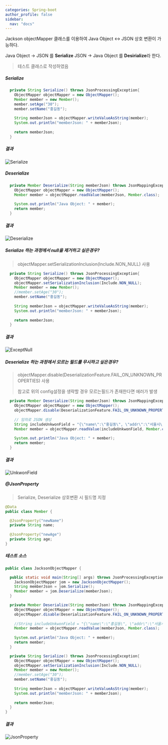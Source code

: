 ```yaml
---
categories: Spring-boot
author_profile: false
sidebar:
  nav: "docs"
---
```




Jackson objectMapper 클래스를 이용하여 Java Object <-> JSON 상호 변환이 가능하다.

Java Object -> JSON 를 **Serialize** JSON -> Java Object 를 **Desirialize**라 한다.



> 테스트 클래스로 작성하였음

##### Serialize

```java
  private String Serialize() throws JsonProcessingException{
    ObjectMapper objectMapper = new ObjectMapper();
    Member member = new Member();
    member.setAge("30");
    member.setName("홍길동");
    
    String memberJson = objectMapper.writeValueAsString(member);
    System.out.println("memberJson: " + memberJson);
    
    return memberJson;
  }
```



##### 결과

![Serialize](..\..\image\2022-02-06\Serialize.PNG)



##### Deserialize

```java
  private Member Deserialize(String memberJson) throws JsonMappingException, JsonProcessingException {
    ObjectMapper objectMapper = new ObjectMapper();
    Member member = objectMapper.readValue(memberJson, Member.class);
    
    System.out.println("Java Object: " + member);
    return member;
  }
```



##### 결과

![Deserialize](..\..\image\2022-02-06\Deserialize.PNG)





##### Serialize 하는 과정에서 null을 제거하고 싶은경우?

> objectMapper.setSerializationInclusion(Include.NON_NULL) 사용

```java
  private String Serialize() throws JsonProcessingException{
    ObjectMapper objectMapper = new ObjectMapper();
    objectMapper.setSerializationInclusion(Include.NON_NULL);
    Member member = new Member();
    //member.setAge("30");
    member.setName("홍길동");
    
    String memberJson = objectMapper.writeValueAsString(member);
    System.out.println("memberJson: " + memberJson);
    
    return memberJson;
  }
```



##### 결과

![ExceptNull](..\..\image\2022-02-06\ExceptNull.PNG)



##### Deserialize 하는 과정에서 모르는 필드를 무시하고 싶은경우?

> objectMapper.disable(DeserializationFeature.FAIL_ON_UNKNOWN_PROPERTIES) 사용
>
> 참고로 위의 config설정을 생략할 경우 모르는필드가 존재한다면 에러가 발생

```java
  private Member Deserialize(String memberJson) throws JsonMappingException, JsonProcessingException {
    ObjectMapper objectMapper = new ObjectMapper();
    objectMapper.disable(DeserializationFeature.FAIL_ON_UNKNOWN_PROPERTIES);
    
    // 임의로 JSON 생성
    String includeUnkwonField = "{\"name\":\"홍길동\", \"addr\":\"서울시\"}";
    Member member = objectMapper.readValue(includeUnkwonField, Member.class);
    
    System.out.println("Java Object: " + member);
    return member;
  }
```



##### 결과

![UnkwonField](..\..\image\2022-02-06\UnkwonField.PNG)



##### @JsonProperty

> Serialize, Deserialize 상호변환 시 필드명 지정

```java
@Data
public class Member {

  @JsonProperty("newName")
  private String name;
  
  @JsonProperty("newAge")
  private String age;
}
```

##### 테스트 소스

```java
public class JacksonObjectMapper {

  public static void main(String[] args) throws JsonProcessingException {
    JacksonObjectMapper jom = new JacksonObjectMapper();
    String memberJson = jom.Serialize();
    Member member = jom.Deserialize(memberJson);
  }

  private Member Deserialize(String memberJson) throws JsonMappingException, JsonProcessingException {
    ObjectMapper objectMapper = new ObjectMapper();
    objectMapper.disable(DeserializationFeature.FAIL_ON_UNKNOWN_PROPERTIES);
    
    //String includeUnkwonField = "{\"name\":\"홍길동\", \"addr\":\"서울시\"}";
    Member member = objectMapper.readValue(memberJson, Member.class);
    
    System.out.println("Java Object: " + member);
    return member;
  }

  private String Serialize() throws JsonProcessingException{
    ObjectMapper objectMapper = new ObjectMapper();
    objectMapper.setSerializationInclusion(Include.NON_NULL);
    Member member = new Member();
    //member.setAge("30");
    member.setName("홍길동");
    
    String memberJson = objectMapper.writeValueAsString(member);
    System.out.println("memberJson: " + memberJson);
    
    return memberJson;
  }
}
```



##### 결과



![JsonProperty](..\..\image\2022-02-06\JsonProperty.PNG)